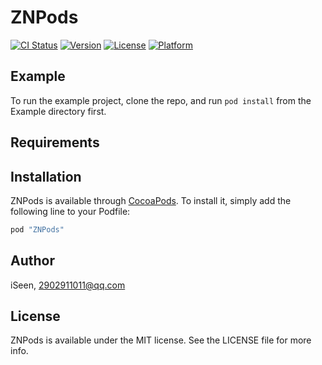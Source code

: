 # ZNPods

[![CI Status](http://img.shields.io/travis/iSeen/ZNPods.svg?style=flat)](https://travis-ci.org/iSeen/ZNPods)
[![Version](https://img.shields.io/cocoapods/v/ZNPods.svg?style=flat)](http://cocoapods.org/pods/ZNPods)
[![License](https://img.shields.io/cocoapods/l/ZNPods.svg?style=flat)](http://cocoapods.org/pods/ZNPods)
[![Platform](https://img.shields.io/cocoapods/p/ZNPods.svg?style=flat)](http://cocoapods.org/pods/ZNPods)

## Example

To run the example project, clone the repo, and run `pod install` from the Example directory first.

## Requirements

## Installation

ZNPods is available through [CocoaPods](http://cocoapods.org). To install
it, simply add the following line to your Podfile:

```ruby
pod "ZNPods"
```

## Author

iSeen, 2902911011@qq.com

## License

ZNPods is available under the MIT license. See the LICENSE file for more info.
